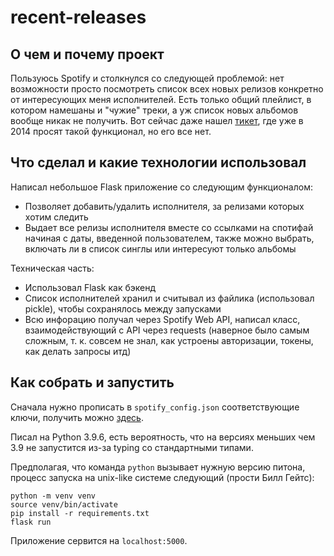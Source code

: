 # recent-releases

## О чем и почему проект
Пользуюсь Spotify и столкнулся со следующей проблемой: нет возможности просто посмотреть список всех новых релизов конкретно от интересующих меня исполнителей. Есть только общий плейлист, в котором намешаны и "чужие" треки, а уж список новых альбомов вообще никак не получить. Вот сейчас даже нашел [тикет](https://community.spotify.com/t5/Live-Ideas/Discover-New-Release-Section-for-Followed-Artists/idi-p/949039), где уже в 2014 просят такой функционал, но его все нет.

## Что сделал и какие технологии использовал
Написал небольшое Flask приложение со следующим функционалом:
* Позволяет добавить/удалить исполнителя, за релизами которых хотим следить
* Выдает все релизы исполнителя вместе со ссылками на спотифай начиная с даты, введенной пользователем, также можно выбрать, включать ли в список синглы или интересуют только альбомы

Техническая часть:
* Использовал Flask как бэкенд
* Список исполнителей хранил и считывал из файлика (использовал pickle), чтобы сохранялось между запусками
* Всю инфорацию получал через Spotify Web API, написал класс, взаимодействующий с API через requests (наверное было самым сложным, т. к. совсем не знал, как устроены авторизации, токены, как делать запросы итд)

## Как собрать и запустить
Сначала нужно прописать в ```spotify_config.json``` соответствующие ключи, получить можно [здесь](https://developer.spotify.com/dashboard/applications).

Писал на Python 3.9.6, есть вероятность, что на версиях меньших чем 3.9 не запустится из-за typing со стандартными типами.

Предполагая, что команда ```python``` вызывает нужную версию питона, процесс запуска на unix-like системе следующий (прости Билл Гейтс):
```
python -m venv venv
source venv/bin/activate
pip install -r requirements.txt
flask run
```
Приложение сервится на ```localhost:5000```.
